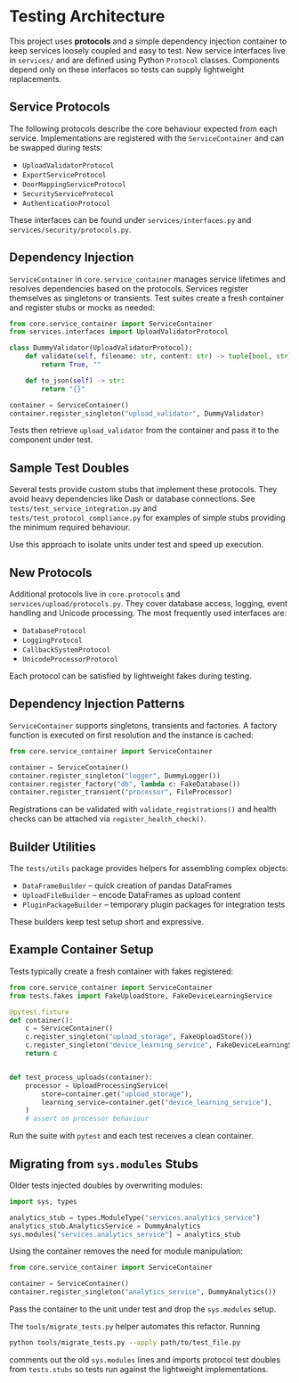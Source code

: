 # Testing Architecture

This project uses **protocols** and a simple dependency injection container to keep services loosely coupled and easy to test. New service interfaces live in `services/` and are defined using Python `Protocol` classes. Components depend only on these interfaces so tests can supply lightweight replacements.

## Service Protocols

The following protocols describe the core behaviour expected from each service. Implementations are registered with the `ServiceContainer` and can be swapped during tests:

- `UploadValidatorProtocol`
- `ExportServiceProtocol`
- `DoorMappingServiceProtocol`
- `SecurityServiceProtocol`
- `AuthenticationProtocol`

These interfaces can be found under `services/interfaces.py` and `services/security/protocols.py`.

## Dependency Injection

`ServiceContainer` in `core.service_container` manages service lifetimes and resolves dependencies based on the protocols. Services register themselves as singletons or transients. Test suites create a fresh container and register stubs or mocks as needed:

```python
from core.service_container import ServiceContainer
from services.interfaces import UploadValidatorProtocol

class DummyValidator(UploadValidatorProtocol):
    def validate(self, filename: str, content: str) -> tuple[bool, str]:
        return True, ""

    def to_json(self) -> str:
        return "{}"

container = ServiceContainer()
container.register_singleton("upload_validator", DummyValidator)
```

Tests then retrieve `upload_validator` from the container and pass it to the component under test.

## Sample Test Doubles

Several tests provide custom stubs that implement these protocols. They avoid heavy dependencies like Dash or database connections. See `tests/test_service_integration.py` and `tests/test_protocol_compliance.py` for examples of simple stubs providing the minimum required behaviour.

Use this approach to isolate units under test and speed up execution.

## New Protocols

Additional protocols live in `core.protocols` and `services/upload/protocols.py`.
They cover database access, logging, event handling and Unicode processing.  The
most frequently used interfaces are:

- `DatabaseProtocol`
- `LoggingProtocol`
- `CallbackSystemProtocol`
- `UnicodeProcessorProtocol`

Each protocol can be satisfied by lightweight fakes during testing.

## Dependency Injection Patterns

`ServiceContainer` supports singletons, transients and factories. A factory
function is executed on first resolution and the instance is cached:

```python
from core.service_container import ServiceContainer

container = ServiceContainer()
container.register_singleton("logger", DummyLogger())
container.register_factory("db", lambda c: FakeDatabase())
container.register_transient("processor", FileProcessor)
```

Registrations can be validated with `validate_registrations()` and health checks
can be attached via `register_health_check()`.

## Builder Utilities

The `tests/utils` package provides helpers for assembling complex objects:

- `DataFrameBuilder` – quick creation of pandas DataFrames
- `UploadFileBuilder` – encode DataFrames as upload content
- `PluginPackageBuilder` – temporary plugin packages for integration tests

These builders keep test setup short and expressive.

## Example Container Setup

Tests typically create a fresh container with fakes registered:

```python
from core.service_container import ServiceContainer
from tests.fakes import FakeUploadStore, FakeDeviceLearningService

@pytest.fixture
def container():
    c = ServiceContainer()
    c.register_singleton("upload_storage", FakeUploadStore())
    c.register_singleton("device_learning_service", FakeDeviceLearningService())
    return c


def test_process_uploads(container):
    processor = UploadProcessingService(
        store=container.get("upload_storage"),
        learning_service=container.get("device_learning_service"),
    )
    # assert on processor behaviour
```

Run the suite with `pytest` and each test receives a clean container.

## Migrating from `sys.modules` Stubs

Older tests injected doubles by overwriting modules:

```python
import sys, types

analytics_stub = types.ModuleType("services.analytics_service")
analytics_stub.AnalyticsService = DummyAnalytics
sys.modules["services.analytics_service"] = analytics_stub
```

Using the container removes the need for module manipulation:

```python
from core.service_container import ServiceContainer

container = ServiceContainer()
container.register_singleton("analytics_service", DummyAnalytics())
```

Pass the container to the unit under test and drop the `sys.modules` setup.

The `tools/migrate_tests.py` helper automates this refactor. Running

```bash
python tools/migrate_tests.py --apply path/to/test_file.py
```

comments out the old `sys.modules` lines and imports protocol test doubles from
`tests.stubs` so tests run against the lightweight implementations.

